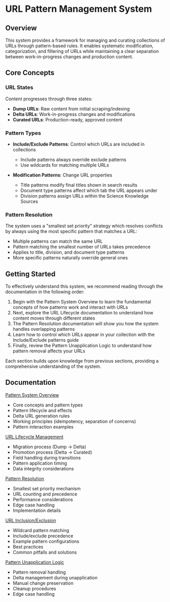 # URL Pattern Management System

## Overview
This system provides a framework for managing and curating collections of URLs through pattern-based rules. It enables systematic modification, categorization, and filtering of URLs while maintaining a clear separation between work-in-progress changes and production content.

## Core Concepts

### URL States
Content progresses through three states:
- **Dump URLs**: Raw content from initial scraping/indexing
- **Delta URLs**: Work-in-progress changes and modifications
- **Curated URLs**: Production-ready, approved content

### Pattern Types
- **Include/Exclude Patterns**: Control which URLs are included in collections
  - Include patterns always override exclude patterns
  - Use wildcards for matching multiple URLs

- **Modification Patterns**: Change URL properties
  - Title patterns modify final titles shown in search results
  - Document type patterns affect which tab the URL appears under
  - Division patterns assign URLs within the Science Knowledge Sources

### Pattern Resolution
The system uses a "smallest set priority" strategy which resolves conflicts by always using the most specific pattern that matches a URL:
- Multiple patterns can match the same URL
- Pattern matching the smallest number of URLs takes precedence
- Applies to title, division, and document type patterns
- More specific patterns naturally override general ones

## Getting Started

To effectively understand this system, we recommend reading through the documentation in the following order:

1. Begin with the Pattern System Overview to learn the fundamental concepts of how patterns work and interact with URLs
2. Next, explore the URL Lifecycle documentation to understand how content moves through different states
3. The Pattern Resolution documentation will show you how the system handles overlapping patterns
4. Learn how to control which URLs appear in your collection with the Include/Exclude patterns guide
5. Finally, review the Pattern Unapplication Logic to understand how pattern removal affects your URLs

Each section builds upon knowledge from previous sections, providing a comprehensive understanding of the system.

## Documentation

[Pattern System Overview](./README_PATTERN_SYSTEM.md)
- Core concepts and pattern types
- Pattern lifecycle and effects
- Delta URL generation rules
- Working principles (idempotency, separation of concerns)
- Pattern interaction examples

[URL Lifecycle Management](./README_LIFECYCLE.md)
- Migration process (Dump → Delta)
- Promotion process (Delta → Curated)
- Field handling during transitions
- Pattern application timing
- Data integrity considerations

[Pattern Resolution](./README_PATTERN_RESOLUTION.md)
- Smallest set priority mechanism
- URL counting and precedence
- Performance considerations
- Edge case handling
- Implementation details

[URL Inclusion/Exclusion](./README_INCLUSION.md)
- Wildcard pattern matching
- Include/exclude precedence
- Example pattern configurations
- Best practices
- Common pitfalls and solutions

[Pattern Unapplication Logic](./README_UNAPPLY_LOGIC.md)
- Pattern removal handling
- Delta management during unapplication
- Manual change preservation
- Cleanup procedures
- Edge case handling
